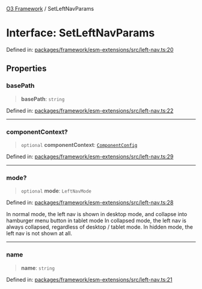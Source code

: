 [O3 Framework](../API.md) / SetLeftNavParams

# Interface: SetLeftNavParams

Defined in: [packages/framework/esm-extensions/src/left-nav.ts:20](https://github.com/its-kios09/openmrs-esm-core/blob/main/packages/framework/esm-extensions/src/left-nav.ts#L20)

## Properties

### basePath

> **basePath**: `string`

Defined in: [packages/framework/esm-extensions/src/left-nav.ts:22](https://github.com/its-kios09/openmrs-esm-core/blob/main/packages/framework/esm-extensions/src/left-nav.ts#L22)

***

### componentContext?

> `optional` **componentContext**: [`ComponentConfig`](ComponentConfig.md)

Defined in: [packages/framework/esm-extensions/src/left-nav.ts:29](https://github.com/its-kios09/openmrs-esm-core/blob/main/packages/framework/esm-extensions/src/left-nav.ts#L29)

***

### mode?

> `optional` **mode**: `LeftNavMode`

Defined in: [packages/framework/esm-extensions/src/left-nav.ts:28](https://github.com/its-kios09/openmrs-esm-core/blob/main/packages/framework/esm-extensions/src/left-nav.ts#L28)

In normal mode, the left nav is shown in desktop mode, and collapse into hamburger menu button in tablet mode
In collapsed mode, the left nav is always collapsed, regardless of desktop / tablet mode.
In hidden mode, the left nav is not shown at all.

***

### name

> **name**: `string`

Defined in: [packages/framework/esm-extensions/src/left-nav.ts:21](https://github.com/its-kios09/openmrs-esm-core/blob/main/packages/framework/esm-extensions/src/left-nav.ts#L21)
